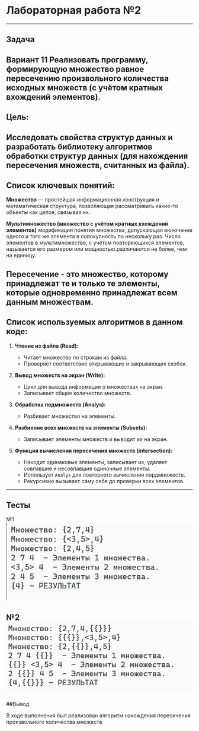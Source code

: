 # Лабораторная работа №2
---

## Задача	
			
Вариант 11
 Реализовать программу, формирующую множество равное пересечению произвольного количества исходных множеств (с учётом кратных вхождений элементов).
---

## Цель:

 Исследовать свойства структур данных и разработать библиотеку алгоритмов обработки структур данных (для нахождения пересечения множеств, считанных из файла).
---

## Список ключевых понятий:

 **Множество** — простейшая информационная конструкция и математическая структура,
позволяющая рассматривать какие-то объекты как целое, связывая их.

 **Мультимножество (множество с учётом кратных вхождений элементов)** модификация понятия множества, допускающая включение одного и того же элемента в совокупность по нескольку раз. Число элементов в мультимножестве, с учётом повторяющихся элементов, называется его размером или мощностью.различаются не более, чем на единицу.

 **Пересечение** - это множество, которому принадлежат те и только те элементы, которые одновременно принадлежат всем данным множествам.
---

## **Список используемых алгоритмов в данном коде:**

1. **Чтение из файла (Read):**
   - Читает множество по строкам из файла.
   - Проверяет соответствие открывающих и закрывающих скобок.

2. **Вывод множеств на экран (Write):**
   - Цикл для вывода информации о множествах на экран.
   - Записывает общее количество множеств.

3. **Обработка подмножеств (Analys):**
   - Разбивает множество на элементы.

4. **Разбиение всех множеств на элементы (Subsets):**
   - Записывает элементы множеств и выводит их на экран.

5. **Функция вычисления пересечения множеств (intersection):**
   - Находит одинаковые элементы, записывает их, удаляет совпавшие и несовпавшие одиночные элементы.
   - Использует `Analys` для повторного вычисления пордмножеств.
   - Рекурсивно вызывает саму себя до проверки всех элементов.
---

## Тесты

№1
![image](1.png)

№2
![image](2.png)
---

##Вывод

В ходе выполнения был реализован алгоритм нахождения пересичения произвольного количества множеств